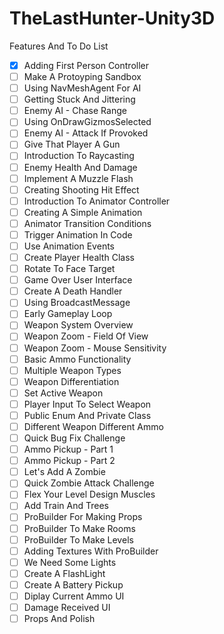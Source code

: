 # TheLastHunter-Unity3D

Features And To Do List

- [x] Adding First Person Controller
- [ ] Make A Protoyping Sandbox
- [ ] Using NavMeshAgent For AI
- [ ] Getting Stuck And Jittering
- [ ] Enemy AI - Chase Range
- [ ] Using OnDrawGizmosSelected
- [ ] Enemy AI - Attack If Provoked
- [ ] Give That Player A Gun
- [ ] Introduction To Raycasting
- [ ] Enemy Health And Damage
- [ ] Implement A Muzzle Flash
- [ ] Creating Shooting Hit Effect
- [ ] Introduction  To Animator Controller
- [ ] Creating A Simple Animation
- [ ] Animator Transition Conditions
- [ ] Trigger Animation In Code
- [ ] Use Animation Events
- [ ] Create Player Health Class
- [ ] Rotate To Face Target
- [ ] Game Over User Interface
- [ ] Create A Death Handler
- [ ] Using BroadcastMessage
- [ ] Early Gameplay Loop
- [ ] Weapon System Overview
- [ ] Weapon Zoom - Field Of View
- [ ] Weapon Zoom - Mouse Sensitivity
- [ ] Basic Ammo Functionality
- [ ] Multiple Weapon Types
- [ ] Weapon Differentiation
- [ ] Set Active Weapon
- [ ] Player Input To Select Weapon
- [ ] Public Enum And Private Class
- [ ] Different Weapon Different Ammo
- [ ] Quick Bug Fix Challenge
- [ ] Ammo Pickup - Part 1
- [ ] Ammo Pickup - Part 2
- [ ] Let's Add A Zombie
- [ ] Quick Zombie Attack Challenge
- [ ] Flex Your Level Design Muscles
- [ ] Add Train And Trees
- [ ] ProBuilder For Making Props
- [ ] ProBuilder To Make Rooms
- [ ] ProBuilder To Make Levels
- [ ] Adding Textures With ProBuilder
- [ ] We Need Some Lights
- [ ] Create A FlashLight
- [ ] Create A Battery Pickup
- [ ] Diplay Current Ammo UI
- [ ] Damage Received UI
- [ ] Props And Polish
